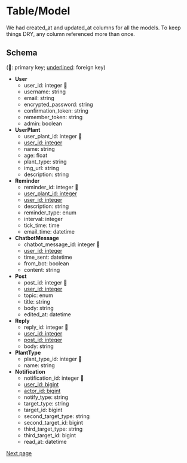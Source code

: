 # Table/Model

We had created_at and updated_at columns for all the models. To keep things DRY, any column referenced more than once. 

## Schema

(🌱: primary key; <ins>underlined</ins>: foreign key)

- <strong>User</strong>
  - user_id: integer 🌱
  - username: string
  - email: string
  - encrypted_password: string
  - confirmation_token: string
  - remember_token: string
  - admin: boolean
- <strong>UserPlant</strong>
  - user_plant_id: integer 🌱
  - <ins>user_id: integer</ins>
  - name: string
  - age: float
  - plant_type: string
  - img_url: string
  - description: string
- <strong>Reminder</strong>
  - reminder_id: integer 🌱
  - <ins>user_plant_id: integer</ins>
  - <ins>user_id: integer</ins>
  - description: string
  - reminder_type: enum
  - interval: integer
  - tick_time: time
  - email_time: datetime
- <strong>ChatbotMessage</strong>
  - chatbot_message_id: integer 🌱
  - <ins>user_id: integer</ins>
  - time_sent: datetime
  - from_bot: boolean
  - content: string
- <strong>Post</strong>
  - post_id: integer 🌱
  - <ins>user_id: integer</ins>
  - topic: enum
  - title: string
  - body: string
  - edited_at: datetime
- <strong>Reply</strong>
  - reply_id: integer 🌱
  - <ins>user_id: integer</ins>
  - <ins>post_id: integer</ins>
  - body: string
- <strong>PlantType</strong>
  - plant_type_id: integer 🌱
  - name: string
- <strong>Notification</strong>
  - notification_id: integer 🌱 
  - <ins>user_id: bigint</ins>
  - <ins>actor_id: bigint</ins>
  - notify_type: string
  - target_type: string
  - target_id: bigint
  - second_target_type: string
  - second_target_id: bigint
  - third_target_type: string
  - third_target_id: bigint
  - read_at: datetime
  
[Next page](databse_design.md)